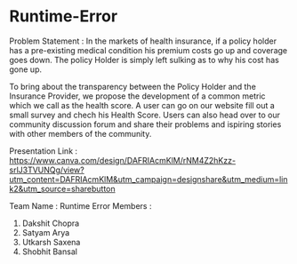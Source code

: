 # Runtime-Error


Problem Statement : In the markets of health insurance, if a policy holder has a pre-existing medical condition his premium costs go up and coverage goes down. The policy Holder is simply left sulking as to why his cost has gone up. 

To bring about the transparency between the Policy Holder and the Insurance Provider, we propose the development of a common metric which we call as the health score. A user can go on our website fill out a small survey and chech his Health Score. Users can also head over to our community discussion forum and share their problems and ispiring stories with other members of the community.

Presentation Link : https://www.canva.com/design/DAFRIAcmKlM/rNM4Z2hKzz-srlJ3TVUNQg/view?utm_content=DAFRIAcmKlM&utm_campaign=designshare&utm_medium=link2&utm_source=sharebutton

Team Name : Runtime Error 
Members : 
1. Dakshit Chopra
2. Satyam Arya 
3. Utkarsh Saxena
4. Shobhit Bansal
